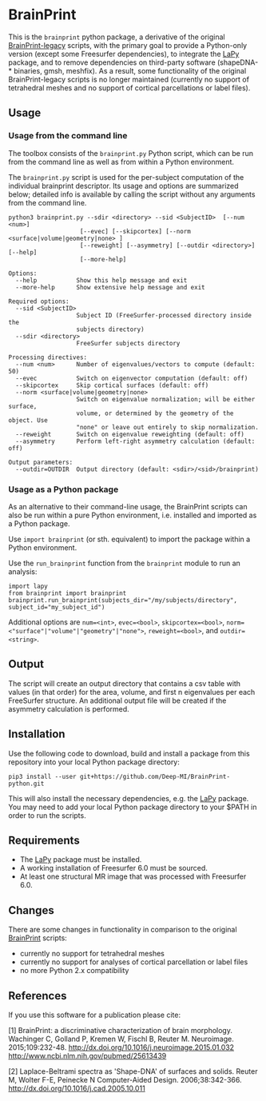 # BrainPrint

This is the `brainprint` python package, a derivative of the original
[BrainPrint-legacy](https://github.com/Deep-MI/BrainPrint-legacy) scripts,
with the primary goal to provide a Python-only version (except some Freesurfer
dependencies), to integrate the [LaPy](https://github.com/Deep-MI/LaPy)
package, and to remove dependencies on third-party software
(shapeDNA-* binaries, gmsh, meshfix). As a result, some functionality of the
original BrainPrint-legacy scripts is no longer maintained (currently no
support of tetrahedral meshes and no support of cortical parcellations or
label files).

## Usage

### Usage from the command line

The toolbox consists of the `brainprint.py` Python script, which can be run
from the command line as well as from within a Python environment.

The `brainprint.py` script is used for the per-subject computation of the
individual brainprint descriptor. Its usage and options are summarized below;
detailed info is available by calling the script without any arguments from the
command line.

```
python3 brainprint.py --sdir <directory> --sid <SubjectID>  [--num <num>]
                    [--evec] [--skipcortex] [--norm <surface|volume|geometry|none> ]
                    [--reweight] [--asymmetry] [--outdir <directory>] [--help]
                    [--more-help]

Options:
  --help           Show this help message and exit
  --more-help      Show extensive help message and exit

Required options:
  --sid <SubjectID>
                   Subject ID (FreeSurfer-processed directory inside the
                   subjects directory)
  --sdir <directory>
                   FreeSurfer subjects directory

Processing directives:
  --num <num>      Number of eigenvalues/vectors to compute (default: 50)
  --evec           Switch on eigenvector computation (default: off)
  --skipcortex     Skip cortical surfaces (default: off)
  --norm <surface|volume|geometry|none>
                   Switch on eigenvalue normalization; will be either surface,
                   volume, or determined by the geometry of the object. Use
                   "none" or leave out entirely to skip normalization.
  --reweight       Switch on eigenvalue reweighting (default: off)
  --asymmetry      Perform left-right asymmetry calculation (default: off)

Output parameters:
  --outdir=OUTDIR  Output directory (default: <sdir>/<sid>/brainprint)
```

### Usage as a Python package

As an alternative to their command-line usage, the BrainPrint scripts can also
be run within a pure Python environment, i.e. installed and imported as a
Python package.

Use `import brainprint` (or sth. equivalent) to import the package within
a Python environment.

Use the `run_brainprint` function from the `brainprint` module to run an
analysis:

```
import lapy
from brainprint import brainprint
brainprint.run_brainprint(subjects_dir="/my/subjects/directory", subject_id="my_subject_id")
```

Additional options are `num=<int>`, `evec=<bool>`, `skipcortex=<bool>`,
`norm=<"surface"|"volume"|"geometry"|"none">`, `reweight=<bool>`, and
`outdir=<string>`.

## Output

The script will create an output directory that contains a csv table with
values (in that order) for the area, volume, and first n eigenvalues per each
FreeSurfer structure. An additional output file will be created if the
asymmetry calculation is performed.

## Installation

Use the following code to download, build and install a package from this
repository into your local Python package directory:

`pip3 install --user git+https://github.com/Deep-MI/BrainPrint-python.git`

This will also install the necessary dependencies, e.g. the [LaPy](https://github.com/Deep-MI/LaPy)
package. You may need to add your local Python package directory to your $PATH
in order to run the scripts.

## Requirements

- The [LaPy](https://github.com/Deep-MI/LaPy) package must be installed.
- A working installation of Freesurfer 6.0 must be sourced.
- At least one structural MR image that was processed with Freesurfer 6.0.

## Changes

There are some changes in functionality in comparison to the original [BrainPrint](https://github.com/Deep-MI/BrainPrint-legacy)
scripts:

- currently no support for tetrahedral meshes
- currently no support for analyses of cortical parcellation or label files
- no more Python 2.x compatibility

## References

If you use this software for a publication please cite:

[1] BrainPrint: a discriminative characterization of brain morphology. Wachinger C, Golland P, Kremen W, Fischl B, Reuter M. Neuroimage. 2015;109:232-48. http://dx.doi.org/10.1016/j.neuroimage.2015.01.032 http://www.ncbi.nlm.nih.gov/pubmed/25613439

[2] Laplace-Beltrami spectra as 'Shape-DNA' of surfaces and solids. Reuter M, Wolter F-E, Peinecke N Computer-Aided Design. 2006;38:342-366. http://dx.doi.org/10.1016/j.cad.2005.10.011
